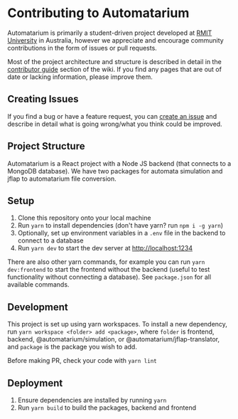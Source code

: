 # Contributing to Automatarium

Automatarium is primarily a student-driven project developed at [RMIT University](https://www.rmit.edu.au/) in Australia, however we appreciate and encourage community contributions in the form of issues or pull requests.

Most of the project architecture and structure is described in detail in the [contributor guide](https://github.com/automatarium/automatarium/wiki/Project-Architecture) section of the wiki. If you find any pages that are out of date or lacking information, please improve them.

## Creating Issues

If you find a bug or have a feature request, you can [create an issue](https://github.com/automatarium/automatarium/issues/new/choose) and describe in detail what is going wrong/what you think could be improved.

## Project Structure

Automatarium is a React project with a Node JS backend (that connects to a MongoDB database). We have two packages for automata simulation and jflap to automatarium file conversion.

## Setup

1. Clone this repository onto your local machine
2. Run `yarn` to install dependencies (don't have yarn? run `npm i -g yarn`)
3. Optionally, set up environment variables in a `.env` file in the backend to connect to a database
4. Run `yarn dev` to start the dev server at [http://localhost:1234](http://localhost:1234)

There are also other yarn commands, for example you can run `yarn dev:frontend` to start the frontend without the backend (useful to test functionality without connecting a database). See `package.json` for all available commands.

## Development

This project is set up using yarn workspaces. To install a new dependency, run `yarn workspace <folder> add <package>`, where `folder` is frontend, backend, @automatarium/simulation, or @automatarium/jflap-translator, and `package` is the package you wish to add.

Before making PR, check your code with `yarn lint`

## Deployment

1. Ensure dependencies are installed by running `yarn`
2. Run `yarn build` to build the packages, backend and frontend
